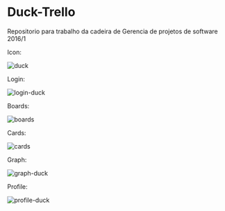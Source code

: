 # Duck-Trello
Repositorio para trabalho da cadeira de Gerencia de projetos de software 2016/1

Icon:

![duck](https://cloud.githubusercontent.com/assets/6160000/16324092/0b4c519a-3987-11e6-8156-507c2319da45.png)

Login: 

![login-duck](https://cloud.githubusercontent.com/assets/6160000/16324093/0b529c8a-3987-11e6-9415-12ad4cdf81e3.png)

Boards: 

![boards](https://cloud.githubusercontent.com/assets/6160000/16324090/0b146532-3987-11e6-96be-4c61d3df2e07.png)


Cards: 

![cards](https://cloud.githubusercontent.com/assets/6160000/16324096/0b594710-3987-11e6-8363-994feadc66a2.png)

Graph: 

![graph-duck](https://cloud.githubusercontent.com/assets/6160000/16324095/0b5753ce-3987-11e6-9598-51e7a2dc568a.png)

Profile:

![profile-duck](https://cloud.githubusercontent.com/assets/6160000/16324091/0b3cb5aa-3987-11e6-93cf-43fb9e9b7bc3.png)

